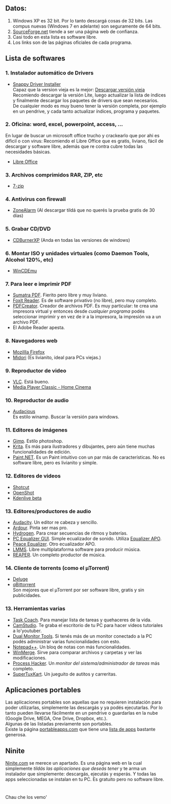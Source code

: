 ## Datos:  
  
  1. Windows XP es 32 bit. Por lo tanto descargá cosas de 32 bits. Las compus nuevas (Windows 7 en adelante) son seguramente de 64 bits.
  2. [SourceForge.net](http://sourceforge.net/) tiende a ser una página web de confianza.
  3. Casi todo en esta lista es software libre.
  4. Los links son de las páginas oficiales de cada programa.

## Lista de softwares

### 1. Instalador automático de Drivers

* [Snappy Driver Installer](https://sdi-tool.org/download/)   
Capaz que la version vieja es la mejor: [Descargar versión vieja](https://sdi-tool.org/releases/SDI_R545.zip)  
Recomiendo descargar la versión Lite, luego actualizar la lista de índices y finalmente descargar los paquetes de drivers que sean necesarios.  
De cualquier modo es muy bueno tener la versión completa, por ejemplo en un pendrive, y cada tanto actualizar índices, programa y paquetes.

### 2. Oficina: word, excel, powerpoint, access, ...

En lugar de buscar un microsoft office trucho y crackearlo que por ahi es dificil o con virus: Recomiendo el Libre Office que es gratis, liviano, fácil de descargar y software libre, además que re contra cubre todas las necesidades básicas.  

* [Libre Office](https://www.libreoffice.org/)
        
### 3. Archivos comprimidos RAR, ZIP, etc  

* [7-zip](http://www.7-zip.org/)

### 4. Antivirus con firewall

* [ZoneAlarm](https://www.zonealarm.com/es/software/free-antivirus/) (Al descargar tildá que no querés la prueba gratis de 30 días)

### 5. Grabar CD/DVD

* [CDBurnerXP](https://www.cdburnerxp.se/) (Anda en todas las versiones de windows)
    
### 6. Montar ISO y unidades virtuales (como Daemon Tools, Alcohol 120%, etc)

* [WinCDEmu](http://wincdemu.sysprogs.org/)

### 7. Para leer e imprimir PDF

* [Sumatra PDF](https://www.sumatrapdfreader.org/free-pdf-reader.html). Fierito pero libre y muy liviano.
* [Foxit Reader](https://www.foxitsoftware.com/products/pdf-reader/). Es de software privativo (no libre), pero muy completo.  
* [PDFCreator](https://www.pdfforge.org/pdfcreator). Creador de archivos PDF. Es muy particular: te crea una impresora virtual y entonces desde _cualquier programa_ podés seleccionar imprimir y en vez de ir a la impresora, la impresión va a un archivo PDF.
* El Adobe Reader apesta.

### 8. Navegadores web

* [Mozillla Firefox](https://www.mozilla.org/es-AR/firefox/new/)
* [Midori](http://midori-browser.org/download/) (Es livianito, ideal para PCs viejas.)

### 9. Reproductor de video

* [VLC](http://www.videolan.org/vlc/). Está bueno.
* [Media Player Classic - Home Cinema](https://mpc-hc.org/)

### 10. Reproductor de audio

* [Audacious](http://audacious-media-player.org/download)  
Es estilo winamp. Buscar la versión para windows.

### 11. Editores de imágenes

* [Gimp](https://www.gimp.org/). Estilo photoshop.
* [Krita](https://krita.org/es/). Es más para ilustradores y dibujantes, pero aún tiene muchas funcionalidades de edición.
* [Paint.NET](https://www.getpaint.net/). Es un Paint intuitivo con un par más de características. No es software libre, pero es livianito y simple.

### 12. Editores de videos

* [Shotcut](https://www.shotcut.org/)
* [OpenShot](https://www.openshot.org/es/)
* [Kdenlive beta](https://kdenlive.org/es/descargar/)
 

### 13. Editores/productores de audio

* [Audacity](http://www.audacityteam.org/). Un editor re cabeza y sencillo.
* [Ardour](https://ardour.org/). Pinta ser mas pro.
* [Hydrogen](http://hydrogen-music.org/). Para crear secuencias de ritmos y baterías.
* [PC Equalizer GUI](http://bils7922.blogspot.com/). Simple ecualizador de sonido. Utiliza [Equalizer APO](https://sourceforge.net/projects/equalizerapo/).
* [Peace Equalizer](https://sourceforge.net/projects/peace-equalizer-apo-extension/). Otro ecualizador APO.
* [LMMS](https://lmms.io/). Libre multiplataforma software para producir música.
* [REAPER](https://www.reaper.fm/). Un completo productor de música.

### 14. Cliente de torrents (como el µTorrent)

* [Deluge](http://deluge-torrent.org/)  
* [qBittorrent](https://www.qbittorrent.org/)  
Son mejores que el µTorrent por ser software libre, gratis y sin publicidades.

### 13. Herramientas varias

* [Task Coach](http://www.taskcoach.org/). Para manejar lista de tareas y quehaceres de la vida.
* [CamStudio](http://camstudio.org/). Te graba el escritorio de tu PC para hacer videos tutoriales a lo'youtuber.
* [Dual Monitor Tools](http://dualmonitortool.sourceforge.net/). Si tenés más de un monitor conectado a la PC podés administrar varias funcionalidades con esto.
* [Notepad++](https://notepad-plus-plus.org/). Un bloq de notas con más funcionalidades.
* [WinMerge](http://winmerge.org/). Sirve para comparar archivos y carpetas y ver las modificaciones.
* [Process Hacker](https://processhacker.sourceforge.io/). Un _monitor del sistema/administrador de tareas_ más completo.
* [SuperTuxKart](https://supertuxkart.net/Main_Page). Un jueguito de autitos y carreritas.

## Aplicaciones portables

Las aplicaciones portables son aquellas que no requieren instalación para poder utilizarlas, simplemente las descargás y ya podés ejecutarlas. Por lo tanto pueden llevarse fácilmente en un pendrive o guardarlas en la nube (Google Drive, MEGA, One Drive, Dropbox, etc.).  
Algunas de las listadas previamente son portables.  
Existe la página [portableapps.com](https://portableapps.com) que tiene una [lista de apps](https://portableapps.com/apps) bastante generosa.

## Ninite

[Ninite.com](https://ninite.com/) se merece un apartado. Es una página web en la cual simplemente _tildás las aplicaciones que deseás tener_ y te arma un instalador que simplemente: descargás, ejecutás y esperás. Y todas las apps seleccionadas se instalan en tu PC. Es gratuito pero no software libre.

# 
# 
Chau che los vemo'
